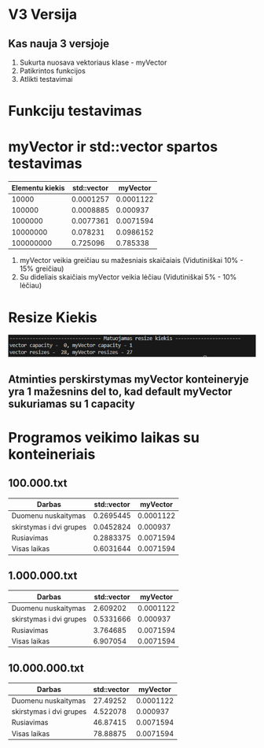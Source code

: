 # V3 Versija
## Kas nauja 3 versjoje
1. Sukurta nuosava vektoriaus klase - myVector
2. Patikrintos funkcijos
3. Atlikti testavimai


# Funkciju testavimas



# myVector ir std::vector spartos testavimas

|Elementu kiekis|std::vector|myVector |
|---------------|-----------|---------|
|10000          |0.0001257  |0.0001122|
|100000         |0.0008885  |0.000937 |
|1000000        |0.0077361  |0.0071594|
|10000000       |0.078231   |0.0986152|
|100000000      |0.725096   |0.785338 |
1. myVector veikia greičiau su mažesniais skaičaiais (Vidutiniškai 10% - 15% greičiau)
2. Su dideliais skaičiais myVector veikia lėčiau (Vidutiniškai 5% - 10% lėčiau)

# Resize Kiekis
![](images/ResizeKiekis.png)

## Atminties perskirstymas myVector konteineryje yra 1 mažesnins del to, kad default myVector sukuriamas su 1 capacity

# Programos veikimo laikas su konteineriais
## 100.000.txt
|Darbas                 |std::vector|myVector |
|-----------------------|-----------|---------|
|Duomenu nuskaitymas    |0.2695445  |0.0001122|
|skirstymas i dvi grupes|0.0452824  |0.000937 |
|Rusiavimas             |0.2883375  |0.0071594|
|Visas laikas           |0.6031644  |0.0071594|
## 1.000.000.txt
|Darbas                 |std::vector|myVector |
|-----------------------|-----------|---------|
|Duomenu nuskaitymas    |2.609202   |0.0001122|
|skirstymas i dvi grupes|0.5331666  |0.000937 |
|Rusiavimas             |3.764685   |0.0071594|
|Visas laikas           |6.907054   |0.0071594|
## 10.000.000.txt
|Darbas                 |std::vector|myVector |
|-----------------------|-----------|---------|
|Duomenu nuskaitymas    |27.49252   |0.0001122|
|skirstymas i dvi grupes|4.522078   |0.000937 |
|Rusiavimas             |46.87415   |0.0071594|
|Visas laikas           |78.88875   |0.0071594|